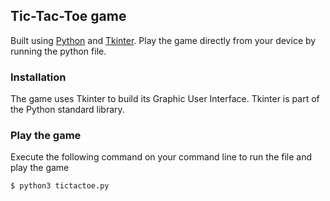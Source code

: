 ## Tic-Tac-Toe game

Built using [Python](https://python.org/) and [Tkinter](https://docs.python.org/3/library/tkinter.html). Play the game directly from your device by running the python file.

### Installation

The game uses Tkinter to build its Graphic User Interface. Tkinter is part of the Python standard library.

### Play the game

Execute the following command on your command line to run the file and play the game

```sh
$ python3 tictactoe.py
```
